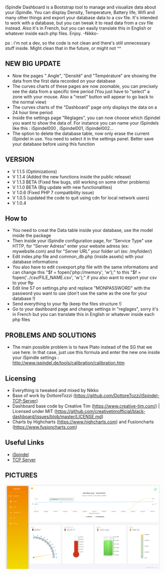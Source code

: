 iSpindle Dashboard is a Bootstrap tool to manage and visualize data about your iSpindle.
You can display Density, Temperature, Battery life, Wifi and many other things and export your database data to a csv file.
It's intended to work with a database, but you can tweak it to read data from a csv file instead.
Also it's in French, but you can easily translate this in English or whatever inside each php files.
Enjoy. -Nikko-

ps : i'm not a dev, so the code is not clean and there's still unnecessary stuff inside.
Might clean that in the future, or might not ^^


## NEW BIG UPDATE

- Now the pages " Angle", "Densité" and "Température" are showing the data from the first data recorded on your database
- The curves charts of these pages are now zoomable, you can precisely see the data from a specific time period
  (You just have to "select" a zone with your mouse. Also a "reset" button will appear to go back to the normal view)
- The curves charts of the "Dashboard" page only displays the data on a 24 hour time period
- Inside the settings page "Réglages", you can now choose which iSpindel you want to show the data of. For instance you can name your iSpindels like this : iSpindel000 , iSpindel001, iSpindel002...
- The option to delete the database table, now only erase the current iSpindel in use. You need to select it in the settings panel. Better save your database before using this function


## VERSION

- V 1.1.5 (Optimizations)
- V 1.1.4 (Added the new functions inside the public release)
- V 1.1.3 BETA (Fixed few bugs, still working on some other problems)
- V 1.1.0 BETA (Big update with new functionalities)
- V 1.0.6 (Fixed PHP 7 compatibility issue)
- V 1.0.5 (updated the code to quit using cdn for local network users)
- V 1.0.4


## How to

- You need to creat the Data table inside your database, use the model inside the package
- Then inside your iSpindle configuration page, for "Service Type" use HTTP, for "Server Adress" enter your website adress (ex: mywebsite.com) and for "Server URL" your folder url (ex: /myfolder/)
- Edit index.php file and common_db.php (inside assets) with your database informations
- You also have to edit csvexport.php file with the same informations and can change this "$f = fopen('php://memory', 'w');" to this "$f = fopen('../csv/FILE_NAME.csv', 'w');" if you also want to export your csv to your ftp
- Edit line 57 on settings.php and replace "MONPASSWORD" with the password you want to use (don't use the same as the one for your database !)
- Send everything to your ftp  (keep the files structure !)
- Go to your dashboard page and change settings in "reglages", sorry it's in French but you can translate this in English or whatever inside each php files

## PROBLEMS AND SOLUTIONS

- The main possible problem is to have Plato instead of the SG that we use here.
In that case, just use this formula and enter the new one inside your iSpindle settings :
http://www.ispindel.de/tools/calibration/calibration.htm

## Licensing

- Everything is tweaked and mixed by Nikko
- Base of work by DottoreTozzi (https://github.com/DottoreTozzi/iSpindel-TCP-Server)
- Dashboard base code by Creative Tim (https://www.creative-tim.com/)
  | Licensed under MIT (https://github.com/creativetimofficial/black-dashboard/issues/blob/master/LICENSE.md)
- Charts by Highcharts (https://www.highcharts.com) and Fusioncharts (https://www.fusioncharts.com)


## Useful Links

- [iSpindel](https://github.com/universam1/iSpindel)
- [TCP Server](https://github.com/DottoreTozzi/iSpindel-TCP-Server)

## PICTURES

![Screenshot](DeleteMe.gif)
